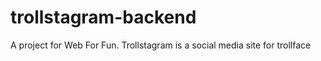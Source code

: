 # trollstagram-backend
A project for Web For Fun.
Trollstagram is a social media site for trollface

